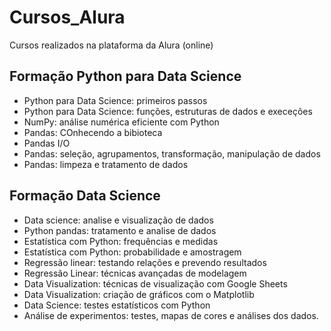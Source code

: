 # Cursos_Alura
Cursos realizados na plataforma da Alura (online)

## Formação Python para Data Science

*   Python para Data Science: primeiros passos
*   Python para Data Science: funções, estruturas de dados e execeções
*   NumPy: análise numérica eficiente com Python
*   Pandas: COnhecendo a bibioteca
*   Pandas I/O
*   Pandas: seleção, agrupamentos, transformação, manipulação de dados
*   Pandas: limpeza e tratamento de dados

## Formação Data Science

*   Data science: analise e visualização de dados
*   Python pandas: tratamento e analise de dados
*   Estatística com Python: frequências e medidas
*   Estatística com Python: probabilidade e amostragem
*   Regressão linear: testando relações e prevendo resultados
*   Regressão Linear: técnicas avançadas de modelagem
*   Data Visualization: técnicas de visualização com Google Sheets
*   Data Visualization: criação de gráficos com o Matplotlib
*   Data Science: testes estatísticos com Python
*   Análise de experimentos: testes, mapas de cores e análises dos dados.